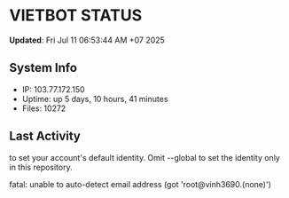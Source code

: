 # VIETBOT STATUS
**Updated**: Fri Jul 11 06:53:44 AM +07 2025

## System Info
- IP: 103.77.172.150
- Uptime: up 5 days, 10 hours, 41 minutes
- Files: 10272

## Last Activity

to set your account's default identity.
Omit --global to set the identity only in this repository.

fatal: unable to auto-detect email address (got 'root@vinh3690.(none)')
